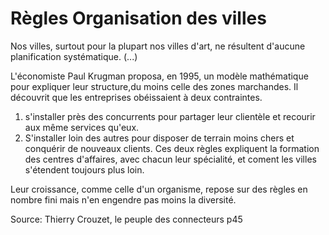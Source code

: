 # Règles Organisation des villes

Nos villes, surtout pour la plupart nos villes d'art, ne résultent d'aucune planification systématique. (...)

L'économiste Paul Krugman proposa, en 1995, un modèle mathématique pour expliquer leur structure,du moins celle des zones marchandes. Il découvrit que les entreprises obéissaient à deux contraintes.
1. s'installer près des concurrents pour partager leur clientèle et recourir aux même services qu'eux. 
2. S'installer loin des autres pour disposer de terrain moins chers et conquérir de nouveaux clients.
Ces deux règles expliquent la formation des centres d'affaires, avec chacun leur spécialité, et coment les villes s'étendent toujours plus loin.

Leur croissance, comme celle d'un organisme, repose sur des règles en nombre fini mais n'en engendre pas moins la diversité.




Source: Thierry Crouzet, le peuple des connecteurs p45
